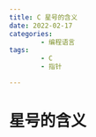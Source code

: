 ```yaml
---
title: C 星号的含义
date: 2022-02-17
categories:
        - 编程语言
tags:
        - C
        - 指针

---
```


# 星号的含义
